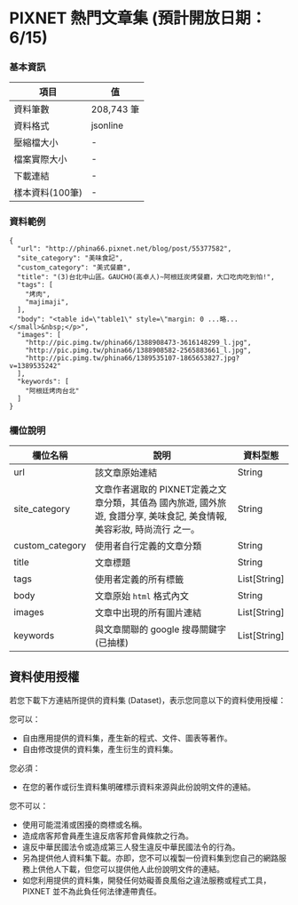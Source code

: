# PIXNET 熱門文章集 (預計開放日期：6/15)


### 基本資訊

項目           | 值 
---------------|-------
資料筆數        | 208,743 筆
資料格式        | jsonline
壓縮檔大小      | -
檔案實際大小     | -
下載連結        | -
樣本資料(100筆) | - 

### 資料範例
```
{
  "url": "http://phina66.pixnet.net/blog/post/55377582",
  "site_category": "美味食記",
  "custom_category": "美式餐廳",
  "title": "(3)台北中山區。GAUCHO(高卓人)~阿根廷炭烤餐廳，大口吃肉吃到怕!",
  "tags": [
    "烤肉",
    "majimaji",
  ],
  "body": "<table id=\"table1\" style=\"margin: 0 ...略... </small>&nbsp;</p>",
  "images": [
    "http://pic.pimg.tw/phina66/1388908473-3616148299_l.jpg",
    "http://pic.pimg.tw/phina66/1388908582-2565883661_l.jpg",
    "http://pic.pimg.tw/phina66/1389535107-1865653827.jpg?v=1389535242"
  ],
  "keywords": [
    "阿根廷烤肉台北"
  ]
}

```


### 欄位說明
欄位名稱        |說明                                 |資料型態 
---------------|------------------------------------|---------
url            |該文章原始連結                        |String
site_category  |文章作者選取的 PIXNET定義之文章分類，其值為 國內旅遊, 國外旅遊, 食譜分享, 美味食記, 美食情報, 美容彩妝, 時尚流行 之一。        |String
custom_category|使用者自行定義的文章分類                |String
title          |文章標題                             |String
tags           |使用者定義的所有標籤                   |List[String]
body           |文章原始 `html` 格式內文              |String
images         |文章中出現的所有圖片連結                |List[String]
keywords       |與文章關聯的 google 搜尋關鍵字 (已抽樣) |List[String]


## 資料使用授權
若您下載下方連結所提供的資料集 (Dataset)，表示您同意以下的資料使用授權：

您可以：

* 自由應用提供的資料集，產生新的程式、文件、圖表等著作。
* 自由修改提供的資料集，產生衍生的資料集。

您必須：

* 在您的著作或衍生資料集明確標示資料來源與此份說明文件的連結。

您不可以：

* 使用可能混淆或困擾的商標或名稱。
* 造成痞客邦會員產生違反痞客邦會員條款之行為。
* 違反中華民國法令或造成第三人發生違反中華民國法令的行為。
* 另為提供他人資料集下載。亦即，您不可以複製一份資料集到您自己的網路服務上供他人下載，但您可以提供他人此份說明文件的連結。
* 如您利用提供的資料集，開發任何妨礙善良風俗之違法服務或程式工具，PIXNET 並不為此負任何法律連帶責任。
